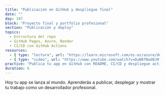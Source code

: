 ```yaml
---
title: "Publicación en GitHub y despliegue final"
date: ""
day: 107
block: "Proyecto final y portfolio profesional"
section: "Publicación y deploy"
topics:
  - Estructura del repo
  - GitHub Pages, Azure, Render
  - CI/CD con GitHub Actions
resources:
  - { type: "lectura", url: "https://learn.microsoft.com/es-es/azure/devops/pipelines/index" }
  - { type: "video", url: "https://www.youtube.com/watch?v=DuN8fNad8J0" }
practice: "Publica tu app en GitHub con README, CI/CD y despliegue activo. Añade badges y enlaces en tu portfolio."
duration: 6
---
```


Hoy tu app se lanza al mundo. Aprenderás a publicar, desplegar y mostrar tu trabajo como un desarrollador profesional.